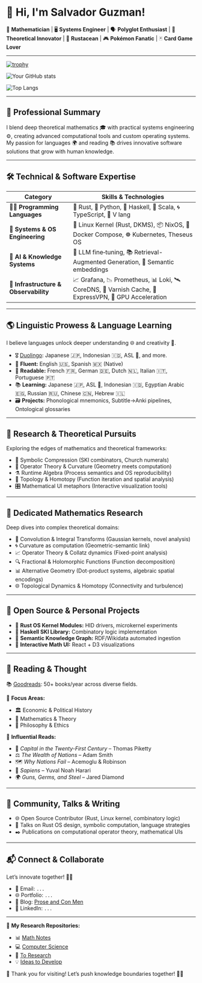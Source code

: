 # 👋 Hi, I'm Salvador Guzman!

🌌 **Mathematician** | 🖥️ **Systems Engineer** | 🗣️ **Polyglot Enthusiast** | 🔭 **Theoretical Innovator** | 🦀 **Rustacean** | 🎮 **Pokémon Fanatic** | 🃏 **Card Game Lover**

---

[![trophy](https://github-profile-trophy.vercel.app/?username=sguzman\&theme=gruvbox\&rank=SSS,SS,S\&no-frame=true\&margin-w=10)](https://github.com/ryo-ma/github-profile-trophy)

![Your GitHub stats](https://github-readme-stats.vercel.app/api?username=sguzman\&show_icons=true\&theme=gruvbox)

![Top Langs](https://github-readme-stats.vercel.app/api/top-langs/?username=sguzman\&layout=compact\&theme=gruvbox)

---

## 🚀 Professional Summary

I blend deep theoretical mathematics 🎓 with practical systems engineering ⚙️, creating advanced computational tools and custom operating systems. My passion for languages 🌍 and reading 📚 drives innovative software solutions that grow with human knowledge.

---

## 🛠️ Technical & Software Expertise

| Category                              | Skills & Technologies                                                                                 |
| ------------------------------------- | ----------------------------------------------------------------------------------------------------- |
| 🧑‍💻 **Programming Languages**       | 🦀 Rust, 🐍 Python, 📐 Haskell, 🌟 Scala, 🌀 TypeScript, 🔧 V lang                                    |
| 💽 **Systems & OS Engineering**       | 🐧 Linux Kernel (Rust, DKMS), 📦 NixOS, 🐳 Docker Compose, ☸️ Kubernetes, Theseus OS                  |
| 🤖 **AI & Knowledge Systems**         | 🧠 LLM fine‑tuning, 📚 Retrieval-Augmented Generation, 🔗 Semantic embeddings                         |
| 📡 **Infrastructure & Observability** | 📈 Grafana, 📉 Prometheus, 📊 Loki, 🛰️ CoreDNS, 🚦 Varnish Cache, 🔐 ExpressVPN, 🚀 GPU Acceleration |

---

## 🌎 Linguistic Prowess & Language Learning

I believe languages unlock deeper understanding 🌐 and creativity 🎨.

* 🎖️ [Duolingo](https://www.duolingo.com/profile/its_me_sguzman): Japanese 🇯🇵, Indonesian 🇮🇩, ASL 🤟, and more.
* 💬 **Fluent:** English 🇺🇸, Spanish 🇲🇽 (Native)
* 📖 **Readable:** French 🇫🇷, German 🇩🇪, Dutch 🇳🇱, Italian 🇮🇹, Portuguese 🇵🇹
* 📚 **Learning:** Japanese 🇯🇵, ASL 🤟, Indonesian 🇮🇩, Egyptian Arabic 🇪🇬, Russian 🇷🇺, Chinese 🇨🇳, Hebrew 🇮🇱
* 🗃️ **Projects:** Phonological mnemonics, Subtitle→Anki pipelines, Ontological glossaries

---

## 🔬 Research & Theoretical Pursuits

Exploring the edges of mathematics and theoretical frameworks:

* 🧩 Symbolic Compression (SKI combinators, Church numerals)
* 📏 Operator Theory & Curvature (Geometry meets computation)
* ⚗️ Runtime Algebra (Process semantics and OS reproducibility)
* 🌌 Topology & Homotopy (Function iteration and spatial analysis)
* 🎛️ Mathematical UI metaphors (Interactive visualization tools)

---

## 📐 Dedicated Mathematics Research

Deep dives into complex theoretical domains:

* 🔢 Convolution & Integral Transforms (Gaussian kernels, novel analysis)
* 🌀 Curvature as computation (Geometric-semantic link)
* 📈 Operator Theory & Collatz dynamics (Fixed-point analysis)
* 🔍 Fractional & Holomorphic Functions (Function decomposition)
* 📊 Alternative Geometry (Dot-product systems, algebraic spatial encodings)
* 🌐 Topological Dynamics & Homotopy (Connectivity and turbulence)

---

## 🚧 Open Source & Personal Projects

* 🦀 **Rust OS Kernel Modules:** HID drivers, microkernel experiments
* 🧮 **Haskell SKI Library:** Combinatory logic implementation
* 🔗 **Semantic Knowledge Graph:** RDF/Wikidata automated ingestion
* 🎨 **Interactive Math UI:** React + D3 visualizations

---

## 📖 Reading & Thought

📚 [Goodreads](https://www.goodreads.com/user/show/58613987-salvador-guzman): 50+ books/year across diverse fields.

📌 **Focus Areas:**

* 🏛️ Economic & Political History
* 📏 Mathematics & Theory
* 🌠 Philosophy & Ethics

📔 **Influential Reads:**

* 💸 *Capital in the Twenty-First Century* – Thomas Piketty
* ⚖️ *The Wealth of Nations* – Adam Smith
* 🗺️ *Why Nations Fail* – Acemoglu & Robinson
* 📖 *Sapiens* – Yuval Noah Harari
* 🌍 *Guns, Germs, and Steel* – Jared Diamond

---

## 🌟 Community, Talks & Writing

* 🌐 Open Source Contributor (Rust, Linux kernel, combinatory logic)
* 🎤 Talks on Rust OS design, symbolic computation, language strategies
* ✒️ Publications on computational operator theory, mathematical UIs

---

## 📬 Connect & Collaborate

Let’s innovate together! 🚀✨

* 📧 Email: `...`
* 🌐 Portfolio: `...`
* 📘 Blog: [Prose and Con Men](https://sguzman.github.io/)
* 🔗 LinkedIn: `...`

---

📂 **My Research Repositories:**

* 📊 [Math Notes](https://github.com/sguzman/articles/blob/main/notes/math.md)
* 💻 [Computer Science](https://github.com/sguzman/articles/blob/main/notes/cs.md)
* 📌 [To Research](https://github.com/sguzman/articles/blob/main/notes/to-research.md)
* 💡 [Ideas to Develop](https://github.com/sguzman/articles/blob/main/notes/treatise.md)

🎉 Thank you for visiting! Let’s push knowledge boundaries together! 🚀🌌

